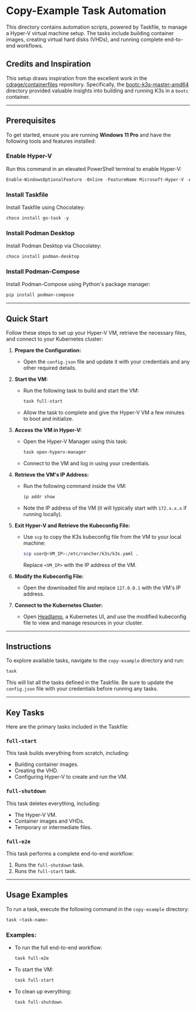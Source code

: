 
# Copy-Example Task Automation

This directory contains automation scripts, powered by Taskfile, to manage a Hyper-V virtual machine setup. The tasks include building container images, creating virtual hard disks (VHDs), and running complete end-to-end workflows.

## Credits and Inspiration

This setup draws inspiration from the excellent work in the [cdrage/containerfiles](https://github.com/cdrage/containerfiles) repository. Specifically, the [bootc-k3s-master-amd64](https://github.com/cdrage/containerfiles/tree/main/bootc-k3s-master-amd64) directory provided valuable insights into building and running K3s in a `bootc` container.

---

## Prerequisites

To get started, ensure you are running **Windows 11 Pro** and have the following tools and features installed:

### Enable Hyper-V
Run this command in an elevated PowerShell terminal to enable Hyper-V:
```powershell
Enable-WindowsOptionalFeature -Online -FeatureName Microsoft-Hyper-V -All
```

### Install Taskfile
Install Taskfile using Chocolatey:
```powershell
choco install go-task -y
```

### Install Podman Desktop
Install Podman Desktop via Chocolatey:
```powershell
choco install podman-desktop
```

### Install Podman-Compose
Install Podman-Compose using Python's package manager:
```powershell
pip install podman-compose
```

---

## Quick Start

Follow these steps to set up your Hyper-V VM, retrieve the necessary files, and connect to your Kubernetes cluster:

1. **Prepare the Configuration:**
   - Open the `config.json` file and update it with your credentials and any other required details.

2. **Start the VM:**
   - Run the following task to build and start the VM:
     ```powershell
     task full-start
     ```
   - Allow the task to complete and give the Hyper-V VM a few minutes to boot and initialize.

3. **Access the VM in Hyper-V:**
   - Open the Hyper-V Manager using this task:
     ```powershell
     task open-hyperv-manager
     ```
   - Connect to the VM and log in using your credentials.

4. **Retrieve the VM's IP Address:**
   - Run the following command inside the VM:
     ```bash
     ip addr show
     ```
   - Note the IP address of the VM (it will typically start with `172.x.x.x` if running locally).

5. **Exit Hyper-V and Retrieve the Kubeconfig File:**
   - Use `scp` to copy the K3s kubeconfig file from the VM to your local machine:
     ```bash
     scp user@<VM_IP>:/etc/rancher/k3s/k3s.yaml .
     ```
     Replace `<VM_IP>` with the IP address of the VM.

6. **Modify the Kubeconfig File:**
   - Open the downloaded file and replace `127.0.0.1` with the VM's IP address.

7. **Connect to the Kubernetes Cluster:**
   - Open [Headlamp](https://github.com/kinvolk/headlamp), a Kubernetes UI, and use the modified kubeconfig file to view and manage resources in your cluster.

---

## Instructions

To explore available tasks, navigate to the `copy-example` directory and run:
```powershell
task
```
This will list all the tasks defined in the Taskfile. Be sure to update the `config.json` file with your credentials before running any tasks.

---

## Key Tasks

Here are the primary tasks included in the Taskfile:

### `full-start`
This task builds everything from scratch, including:
- Building container images.
- Creating the VHD.
- Configuring Hyper-V to create and run the VM.

### `full-shutdown`
This task deletes everything, including:
- The Hyper-V VM.
- Container images and VHDs.
- Temporary or intermediate files.

### `full-e2e`
This task performs a complete end-to-end workflow:
1. Runs the `full-shutdown` task.
2. Runs the `full-start` task.

---

## Usage Examples

To run a task, execute the following command in the `copy-example` directory:
```powershell
task <task-name>
```

### Examples:
- To run the full end-to-end workflow:
  ```powershell
  task full-e2e
  ```
- To start the VM:
  ```powershell
  task full-start
  ```
- To clean up everything:
  ```powershell
  task full-shutdown
  ```
